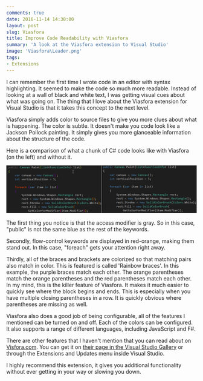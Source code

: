 ```yaml
---
comments: true
date: 2016-11-14 14:30:00
layout: post
slug: Viasfora
title: Improve Code Readability with Viasfora 
summary: 'A look at the Viasfora extension to Visual Studio'
image: 'Viasfora\Leader.png'
tags:
- Extensions
---
```


I can remember the first time I wrote code in an editor with syntax highlighting. It seemed to make the code so much more readable. Instead of looking at a wall of black and white text, I was getting visual cues about what was going on. The thing that I love about the Viasfora extension for Visual Studio is that it takes this concept to the next level. 

Viasfora simply adds color to source files to give you more clues about what is happening. The color is subtle. It doesn't make you code look like a Jackson Pollock painting. It simply gives you more glanceable information about the structure of the code.

Here is a comparison of what a chunk of C# code looks like with Viasfora (on the left) and without it. 

[![](/img/posts/Viasfora/ViasforaComparison.png)](/img/posts/Viasfora/ViasforaComparison.png)

The first thing you notice is that the access modifier is gray. So in this case, "public" is not the same blue as the rest of the keywords.

Secondly, flow-control keywords are displayed in red-orange, making them stand out. In this case, "foreach" gets your attention right away.

Thirdly, all of the braces and brackets are colorized so that matching pairs also match in color. This is featured is called 'Rainbow braces'. In this example, the purple braces match each other. The orange parentheses match the orange parentheses and the red parentheses match each other. In my mind, this is the killer feature of Viasfora. It makes it much easier to quickly see where the block begins and ends. This is especially when you have multiple closing parentheses in a row. It is quickly obvious where parentheses are missing as well. 

Viasfora also does a good job of being configurable, all of the features I mentioned can be turned on and off. Each of the colors can be configured. It also supports a range of different languages, including JavaScript and F#. 

There are other features that I haven't mention that you can read about on [Visfora.com](http://viasfora.com/). You can get it on [their page in the Visual Studio Gallery](https://visualstudiogallery.msdn.microsoft.com/19609469-380e-4fcf-bcde-e31caeb658b2) or through the Extensions and Updates menu inside Visual Studio. 

I highly recommend this extension, it gives you additional functionality without ever getting in your way or slowing you down.

